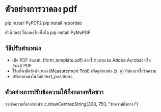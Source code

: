 # ตัวอย่างการวาดลง pdf
pip install PyPDF2
pip install reportlab

ตัวนี้ test ใช้ภาษาไทยไม่ได้
pip install PyMuPDF
## วิธีปรับตำแหน่ง
* เปิด PDF ต้นฉบับ (form_template.pdf) ด้วยโปรแกรมเช่น Adobe Acrobat หรือ Foxit PDF
* ใช้เครื่องมือวัดตำแหน่ง (Measurement Tool) เพื่อดูตำแหน่ง (x, y) ที่ต้องการใส่ข้อความ
* ปรับตำแหน่งในลิสต์ text_positions
## ตัวอย่างการปรับข้อความให้กึ่งกลางหรือขวา
วางข้อความกึ่งกลางหน้า:
c.drawCentredString(300, 750, "ข้อความกึ่งกลาง")
